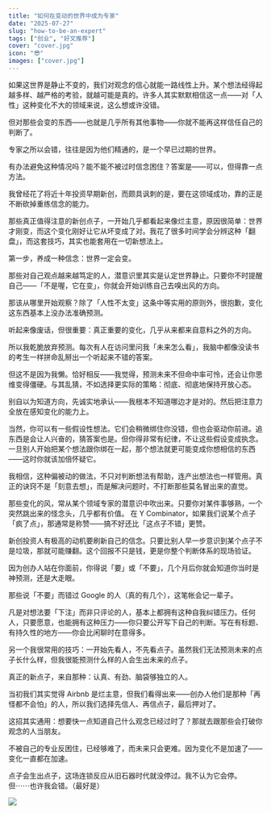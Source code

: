 ```yaml
---
title: "如何在变动的世界中成为专家"
date: "2025-07-27"
slug: "how-to-be-an-expert"
tags: ["创业", "好文推荐"]
cover: "cover.jpg"
icon: "😎"
images: ["cover.jpg"]
---
```

如果这世界是静止不变的，我们对观念的信心就能一路线性上升。某个想法经得起越多样、越严格的考验，就越可能是真的。许多人其实默默相信这一点——对「人性」这种变化不大的领域来说，这么想或许没错。



但对那些会变的东西——也就是几乎所有其他事物——你就不能再这样信任自己的判断了。



专家之所以会错，往往是因为他们精通的，是一个早已过期的世界。



有办法避免这种情况吗？能不能不被过时信念困住？答案是——可以，但得靠一点方法。



我曾经花了将近十年投资早期新创，而颇具讽刺的是，要在这领域成功，靠的正是不断砍掉重练信念的能力。



那些真正值得注意的新创点子，一开始几乎都看起来像烂主意，原因很简单：世界才刚变，而这个变化刚好让它从坏变成了对。我花了很多时间学会分辨这种「翻盘」，而这套技巧，其实也能套用在一切新想法上。



第一步，养成一种信念：世界一定会变。



那些对自己观点越来越笃定的人，潜意识里其实是认定世界静止。只要你不时提醒自己——「不是喔，它在变」，你就会开始训练自己去嗅出风的方向。



那该从哪里开始观察？除了「人性不太变」这条中等实用的原则外，很抱歉，变化这东西基本上没办法准确预测。



听起来像废话，但很重要：真正重要的变化，几乎从来都来自意料之外的方向。



所以我乾脆放弃预测。每次有人在访问里问我「未来怎么看」，我脑中都像没读书的考生一样拼命乱掰出一个听起来不错的答案。



但这不是因为我懒。恰好相反——我觉得，预测未来不但命中率可怜，还会让你思维变得僵硬。与其乱猜，不如选择更实际的策略：彻底、彻底地保持开放心态。



别自以为知道方向，先诚实地承认——我根本不知道哪边才是对的。然后把注意力全放在感知变化的能力上。



当然，你可以有一些假设性想法。它们会稍微绑住你没错，但也会驱动你前进。追东西是会让人兴奋的，猜答案也是。但你得非常有纪律，不让这些假设变成执念。
一旦别人开始把某个想法跟你绑在一起，那个想法就更可能变成你想相信的东西——这时你就该加倍怀疑它。



我相信，这种偏被动的做法，不只对判断想法有帮助，连产出想法也一样管用。真正的诀窍不是「刻意去想」，而是解决问题时，不打断那些莫名冒出来的直觉。



那些变化的风，常从某个领域专家的潜意识中吹出来。只要你对某件事够熟，一个突然跳出来的怪念头，几乎都有价值。
在 Y Combinator，如果我们说某个点子「疯了点」，那通常是称赞——搞不好还比「这点子不错」更赞。



新创投资人有极高的动机要刷新自己的信念。只要比别人早一步意识到某个点子不是垃圾，那就可能赚翻。这个回报不只是钱，更是你整个判断体系的现场验证。



因为创办人站在你面前，你得说「要」或「不要」，几个月后你就会知道你当时是神预测，还是大走眼。



那些说「不要」而错过 Google 的人（真的有几个），这笔帐会记一辈子。



凡是对想法要「下注」而非只评论的人，基本上都拥有这种自我纠错压力。任何人，只要愿意，也能拥有这种压力——你只要公开写下自己的判断。写在有标题、有持久性的地方——你会比闲聊时在意得多。



另一个我很常用的技巧：一开始先看人，不先看点子。虽然我们无法预测未来的点子长什么样，但我很能预测什么样的人会生出未来的点子。



真正的新点子，来自那种：认真、有劲、脑袋够独立的人。



当初我们其实觉得 Airbnb 是烂主意，但我们看得出来——创办人他们是那种「再怪都不会怕」的人，所以我们选择先信人、再信点子，最后押对了。



这招其实通用：想要快一点知道自己什么观念已经过时了？那就去跟那些会打破你观念的人当朋友。



不被自己的专业反困住，已经够难了，而未来只会更难。因为变化不是加速了——变化一直都在加速。



点子会生出点子，这场连锁反应从旧石器时代就没停过。我不认为它会停。
但⋯⋯也许我会错。（最好是）




![](https://prod-files-secure.s3.us-west-2.amazonaws.com/112d0858-5090-4d34-a606-b75eb8d65fd2/46476355-9cf3-4e99-9b7a-3531bc426380/1000202064.png?X-Amz-Algorithm=AWS4-HMAC-SHA256&X-Amz-Content-Sha256=UNSIGNED-PAYLOAD&X-Amz-Credential=ASIAZI2LB4662D4IFJ5S%2F20250902%2Fus-west-2%2Fs3%2Faws4_request&X-Amz-Date=20250902T184052Z&X-Amz-Expires=3600&X-Amz-Security-Token=IQoJb3JpZ2luX2VjEMv%2F%2F%2F%2F%2F%2F%2F%2F%2F%2FwEaCXVzLXdlc3QtMiJHMEUCIQCNBMpnwNZYmL5x0W2MndWXqQEnb5BMCgQ4X8Y03cYjmQIge4HbnKGps5nmb5HVxo6xJLnbCW8A%2BbAPHGHjaZJ9Mt4q%2FwMIMxAAGgw2Mzc0MjMxODM4MDUiDK0bxW%2FnJGUl0LsLyyrcA1Npzn1R1aY6RHxcLQNtqNoibioogsFl%2Bv0Uy%2BnzGRH8%2Ftv5kPmWUH9DEF1b1GfDHCWI0IciZnxFEv5f0lTOO8h34BEDIuRy8sLey91MuvOTs4GkaDBe51Y%2BMjXYx0QhX%2Bg0i0ffqujjOkL4uiT5VJaWJFIAfOgGpJhAmq9s6lE%2BvPPq7pbT0GNQDwjMDYjw3LeKuTwIco4bkXGKcHUuzHXs0mgz62%2B6DyuvCRZMcIJqcminxwkqJ%2FjYLax%2Bn8P1tssijp%2Bugv%2B7d4lWXmL6y1%2FeeULPG1EmejJzNW6ltICR%2BLJ14FkNS0ngHJby7rgrFzc9Erinz%2FxWXoIJ%2FCYc8VleKWp%2FgOGBJpUKm2Th45sGDw7jcpBvpn%2FDWDTq1rSp7zBkgVBWaE1wQHqsLB1y0h016ZBXlSccpki51%2BBxiZUuW2VKlqn0is6J0%2BbzZwYP8Af2VzMAWzyJELvwLBifZVem%2F6MWtyM3iQ4GgeXnAN8wse%2BSpuYe46bZX3FgdPhwL5el87Irvwuii6%2FfYwTCbWFIH%2FwmEVIOZ3UAn2L82ItSgiZJJBArSJt9VgYCXrZdZTdC8dUg0XTDz4opUSxb9At%2BgUski%2FNeBq7%2BQ7ULmHfNoNCB2UErkP3XgE0CMP%2Fr3MUGOqUBANRcfaCUPdhqD%2F3FwBXp6mkg8Ro1g5FvFvpr1a5QWjxwEqtXtuUkUseWzQwf1%2FkGG%2FCBmK0ZL5zHkHvumW7YQg8EvfkCyIh07wcbDktEmVt4EcDxdnnSBrSvvJrkCxHLWdePsfrfEbcUP7IpqT8%2Ft8Djy98JOIamUpKCuGaEE0sGSIvOUqs%2FqrQv8CXBQUi88SOdUl2QVdIFSOmpJIoasIwAL2Rs&X-Amz-Signature=49cec5439d836fb6a9650a4aec9a75f6a5d6bd201caa0be07c3b13d1de3fc187&X-Amz-SignedHeaders=host&x-amz-checksum-mode=ENABLED&x-id=GetObject)

